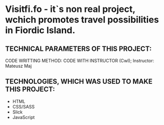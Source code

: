 # Visitfi.fo - it`s non real project, wchich promotes travel possibilities in Fiordic Island. 

## TECHNICAL PARAMETERS OF THIS PROJECT:

CODE WRITTING METHOD: CODE WITH INSTRUCTOR (CwI); Instructor: Mateusz Maj

## TECHNOLOGIES, WHICH WAS USED TO MAKE THIS PROJECT:

* HTML
* CSS/SASS
* Slick
* JavaScript

